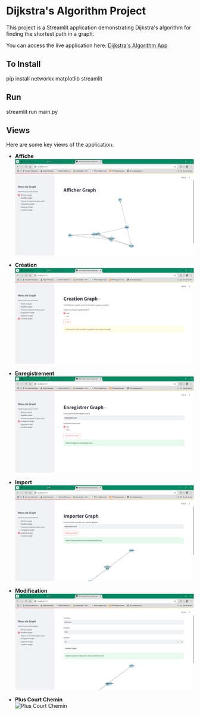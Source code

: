 # Dijkstra's Algorithm Project

This project is a Streamlit application demonstrating Dijkstra's algorithm for finding the shortest path in a graph.

You can access the live application here: [Dijkstra's Algorithm App](https://mpdsir.streamlit.app/)

## To Install
pip install networkx matplotlib streamlit
## Run
streamlit run main.py


## Views

Here are some key views of the application:
- **Affiche**  
  ![Affiche](views/affiche.png)

- **Création**  
  ![Création](views/cree.png)

- **Enregistrement**  
  ![Enregistrement](views/enregistrer.png)

- **Import**  
  ![Import](views/import.png)

- **Modification**  
  ![Modification](views/modif.png)

- **Plus Court Chemin**  
  ![Plus Court Chemin](views/plus_court_chemin.png)

